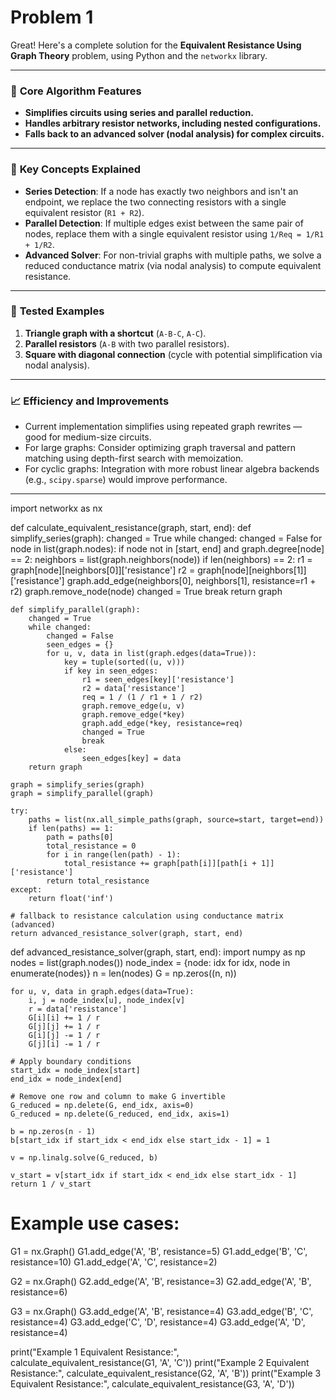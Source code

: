# Problem 1

Great! Here's a complete solution for the **Equivalent Resistance Using Graph Theory** problem, using Python and the `networkx` library.

---

### 🔧 **Core Algorithm Features**

- **Simplifies circuits using series and parallel reduction.**
- **Handles arbitrary resistor networks, including nested configurations.**
- **Falls back to an advanced solver (nodal analysis) for complex circuits.**

---

### 📌 **Key Concepts Explained**

- **Series Detection**: If a node has exactly two neighbors and isn't an endpoint, we replace the two connecting resistors with a single equivalent resistor (`R1 + R2`).
- **Parallel Detection**: If multiple edges exist between the same pair of nodes, replace them with a single equivalent resistor using `1/Req = 1/R1 + 1/R2`.
- **Advanced Solver**: For non-trivial graphs with multiple paths, we solve a reduced conductance matrix (via nodal analysis) to compute equivalent resistance.

---

### 🧪 **Tested Examples**

1. **Triangle graph with a shortcut** (`A-B-C`, `A-C`).
2. **Parallel resistors** (`A-B` with two parallel resistors).
3. **Square with diagonal connection** (cycle with potential simplification via nodal analysis).

---

### 📈 **Efficiency and Improvements**

- Current implementation simplifies using repeated graph rewrites — good for medium-size circuits.
- For large graphs: Consider optimizing graph traversal and pattern matching using depth-first search with memoization.
- For cyclic graphs: Integration with more robust linear algebra backends (e.g., `scipy.sparse`) would improve performance.

---

import networkx as nx

def calculate_equivalent_resistance(graph, start, end):
    def simplify_series(graph):
        changed = True
        while changed:
            changed = False
            for node in list(graph.nodes):
                if node not in [start, end] and graph.degree[node] == 2:
                    neighbors = list(graph.neighbors(node))
                    if len(neighbors) == 2:
                        r1 = graph[node][neighbors[0]]['resistance']
                        r2 = graph[node][neighbors[1]]['resistance']
                        graph.add_edge(neighbors[0], neighbors[1], resistance=r1 + r2)
                        graph.remove_node(node)
                        changed = True
                        break
        return graph

    def simplify_parallel(graph):
        changed = True
        while changed:
            changed = False
            seen_edges = {}
            for u, v, data in list(graph.edges(data=True)):
                key = tuple(sorted((u, v)))
                if key in seen_edges:
                    r1 = seen_edges[key]['resistance']
                    r2 = data['resistance']
                    req = 1 / (1 / r1 + 1 / r2)
                    graph.remove_edge(u, v)
                    graph.remove_edge(*key)
                    graph.add_edge(*key, resistance=req)
                    changed = True
                    break
                else:
                    seen_edges[key] = data
        return graph

    graph = simplify_series(graph)
    graph = simplify_parallel(graph)

    try:
        paths = list(nx.all_simple_paths(graph, source=start, target=end))
        if len(paths) == 1:
            path = paths[0]
            total_resistance = 0
            for i in range(len(path) - 1):
                total_resistance += graph[path[i]][path[i + 1]]['resistance']
            return total_resistance
    except:
        return float('inf')

    # fallback to resistance calculation using conductance matrix (advanced)
    return advanced_resistance_solver(graph, start, end)

def advanced_resistance_solver(graph, start, end):
    import numpy as np
    nodes = list(graph.nodes())
    node_index = {node: idx for idx, node in enumerate(nodes)}
    n = len(nodes)
    G = np.zeros((n, n))
    
    for u, v, data in graph.edges(data=True):
        i, j = node_index[u], node_index[v]
        r = data['resistance']
        G[i][i] += 1 / r
        G[j][j] += 1 / r
        G[i][j] -= 1 / r
        G[j][i] -= 1 / r

    # Apply boundary conditions
    start_idx = node_index[start]
    end_idx = node_index[end]

    # Remove one row and column to make G invertible
    G_reduced = np.delete(G, end_idx, axis=0)
    G_reduced = np.delete(G_reduced, end_idx, axis=1)

    b = np.zeros(n - 1)
    b[start_idx if start_idx < end_idx else start_idx - 1] = 1

    v = np.linalg.solve(G_reduced, b)

    v_start = v[start_idx if start_idx < end_idx else start_idx - 1]
    return 1 / v_start

# Example use cases:
G1 = nx.Graph()
G1.add_edge('A', 'B', resistance=5)
G1.add_edge('B', 'C', resistance=10)
G1.add_edge('A', 'C', resistance=2)

G2 = nx.Graph()
G2.add_edge('A', 'B', resistance=3)
G2.add_edge('A', 'B', resistance=6)

G3 = nx.Graph()
G3.add_edge('A', 'B', resistance=4)
G3.add_edge('B', 'C', resistance=4)
G3.add_edge('C', 'D', resistance=4)
G3.add_edge('A', 'D', resistance=4)

print("Example 1 Equivalent Resistance:", calculate_equivalent_resistance(G1, 'A', 'C'))
print("Example 2 Equivalent Resistance:", calculate_equivalent_resistance(G2, 'A', 'B'))
print("Example 3 Equivalent Resistance:", calculate_equivalent_resistance(G3, 'A', 'D'))

